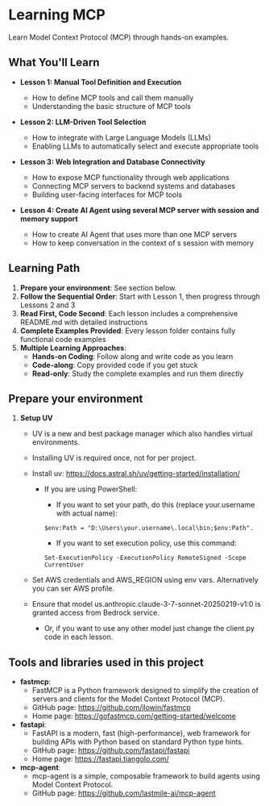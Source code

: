 # Learning MCP
Learn Model Context Protocol (MCP) through hands-on examples.


## What You'll Learn
- **Lesson 1: Manual Tool Definition and Execution**
  - How to define MCP tools and call them manually
  - Understanding the basic structure of MCP tools

- **Lesson 2: LLM-Driven Tool Selection**
  - How to integrate with Large Language Models (LLMs)
  - Enabling LLMs to automatically select and execute appropriate tools

- **Lesson 3: Web Integration and Database Connectivity**
  - How to expose MCP functionality through web applications
  - Connecting MCP servers to backend systems and databases
  - Building user-facing interfaces for MCP tools

- **Lesson 4: Create AI Agent using several MCP server with session and memory support**
   - How to create AI Agent that uses more than one MCP servers
   - How to keep conversation in the context of s session with memory

## Learning Path
1. **Prepare your environment**: See section below.
2. **Follow the Sequential Order**: Start with Lesson 1, then progress through Lessons 2 and 3
3. **Read First, Code Second**: Each lesson includes a comprehensive README.md with detailed instructions
4. **Complete Examples Provided**: Every lesson folder contains fully functional code examples
5. **Multiple Learning Approaches**:
   - **Hands-on Coding**: Follow along and write code as you learn
   - **Code-along**: Copy provided code if you get stuck
   - **Read-only**: Study the complete examples and run them directly


## Prepare your environment

1. **Setup UV**
   - UV is a new and best package manager which also handles virtual environments.
   - Installing UV is required once, not for per project. 
   - Install uv: https://docs.astral.sh/uv/getting-started/installation/
      - If you are using PowerShell:
         - If you want to set your path, do this (replace your.username with actual name):
         ```pwsh
         $env:Path = "D:\Users\your.username\.local\bin;$env:Path".
         ```

         - If you want to set execution policy, use this command:
         
         ```pwsh
         Set-ExecutionPolicy -ExecutionPolicy RemoteSigned -Scope CurrentUser
         ```

   - Set AWS credentials and AWS_REGION using env vars. Alternatively you can ser AWS profile.
   - Ensure that model us.anthropic.claude-3-7-sonnet-20250219-v1:0 is granted access from Bedrock service.
      - Or, if you want to use any other model just change the client.py code in each lesson.


## Tools and libraries used in this project
- **fastmcp**:
   - FastMCP is a Python framework designed to simplify the creation of servers and clients for the Model Context Protocol (MCP).
   - GitHub page: https://github.com/jlowin/fastmcp
   - Home page: https://gofastmcp.com/getting-started/welcome
- **fastapi**:
   - FastAPI is a modern, fast (high-performance), web framework for building APIs with Python based on standard Python type hints.
   - GitHub page: https://github.com/fastapi/fastapi
   - Home page: https://fastapi.tiangolo.com/
- **mcp-agent**:
   - mcp-agent is a simple, composable framework to build agents using Model Context Protocol.
   - GitHub page: https://github.com/lastmile-ai/mcp-agent

